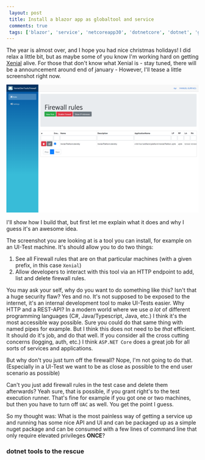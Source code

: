 ```yaml
---
 layout: post 
 title: Install a blazor app as globaltool and service
 comments: true
 tags: ['blazor', 'service', 'netcoreapp30', 'dotnetcore', 'dotnet', 'global-tool', 'Xenial', 'EasyTest', 'XAF']
---
```

The year is almost over, and I hope you had nice christmas holidays! I did relax a little bit, but as maybe some of you know I'm working hard on getting [Xenial](https://www.xenial.io) alive. For those that don't know what Xenial is - stay tuned, there will be a announcement around end of january - However, I'll tease a little screenshot right now.

![Screenshot of Xenial.DevTools.Firewall](/img/posts/2019/2019-12-29-xenial-devtools-firewall-teaser.png)

I'll show how I build that, but first let me explain what it does and why I guess it's an awesome idea.

The screenshot you are looking at is a tool you can install, for example on an UI-Test machine. It's should allow you to do two things:

1. See all Firewall rules that are on that particular machines (with a given prefix, in this case `Xenial`)
1. Allow developers to interact with this tool via an HTTP endpoint to add, list and delete firewall rules.

You may ask your self, why do you want to do something like this? Isn't that a huge security flaw? Yes and no. It's not supposed to be exposed to the internet, it's an internal development tool to make UI-Tests easier. Why HTTP and a REST-API? In a modern world where we use *a lot* of different programming languages (C#, Java/Typescript, Java, etc.) I think it's the most accessible way possible. Sure you could do that same thing with named pipes for example. But I think this does not need to be *that* efficient. It should do it's job, and do that well. If you consider all the cross cutting concerns (logging, auth, etc.) I think `ASP.NET Core` does a great job for all sorts of services and applications.

But why don't you just turn off the firewall? Nope, I'm not going to do that. (Especially in a UI-Test we want to be as close as possible to the end user scenario as possible)

Can't you just add firewall rules in the test case and delete them afterwards? Yeah sure, that is possible, if you grant right's to the test execution runner. That's fine for example if you got one or two machines, but then you have to turn off `UAC` as well. You get the point I guess.

So my thought was: What is the most painless way of getting a service up and running has some nice API and UI and can be packaged up as a simple nuget package and can be consumed with a few lines of command line that only require elevated privileges **ONCE**?

### dotnet tools to the rescue

